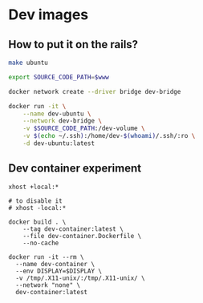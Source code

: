 # Dev images

## How to put it on the rails?

```bash
make ubuntu

export SOURCE_CODE_PATH=$www

docker network create --driver bridge dev-bridge

docker run -it \
	--name dev-ubuntu \
	--network dev-bridge \
	-v $SOURCE_CODE_PATH:/dev-volume \
	-v $(echo ~/.ssh):/home/dev-$(whoami)/.ssh/:ro \
	-d dev-ubuntu:latest
```

## Dev container experiment

```shell
xhost +local:*

# to disable it
# xhost -local:*

docker build . \
	--tag dev-container:latest \
	--file dev-container.Dockerfile \
	--no-cache

docker run -it --rm \
  --name dev-container \
  --env DISPLAY=$DISPLAY \
  -v /tmp/.X11-unix/:/tmp/.X11-unix/ \
  --network "none" \
  dev-container:latest
```
